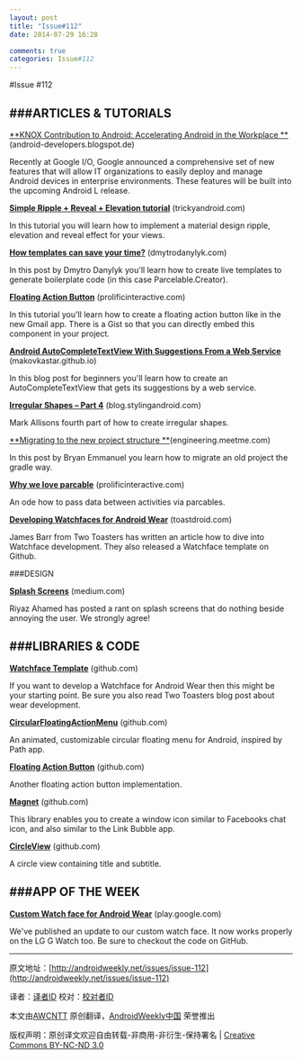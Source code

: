 ```yaml
---
layout: post
title: "Issue#112"
date: 2014-07-29 16:28

comments: true
categories: Issue#112
---
```


#Issue #112

###ARTICLES & TUTORIALS
---
 
[**KNOX Contribution to Android: Accelerating Android in the Workplace **](http://android-developers.blogspot.de/2014/07/knox-contribution-to-android.html)(android-developers.blogspot.de)

Recently at Google I/O, Google announced a comprehensive set of new features that will allow IT organizations to easily deploy and manage Android devices in enterprise environments. These features will be built into the upcoming Android L release.
 
[**Simple Ripple + Reveal + Elevation tutorial**](http://trickyandroid.com/simple-ripple-reveal-elevation-tutorial/) (trickyandroid.com)

In this tutorial you will learn how to implement a material design ripple, elevation and reveal effect for your views.
 
[**How templates can save your time?**](http://dmytrodanylyk.com/pages/blog/templates.html) (dmytrodanylyk.com)

In this post by Dmytro Danylyk you'll learn how to create live templates to generate boilerplate code (in this case Parcelable.Creator).
 
[**Floating Action Button**](http://prolificinteractive.com/blog/2014/07/24/android-floating-action-button-aka-fab/) (prolificinteractive.com)

In this tutorial you'll learn how to create a floating action button like in the new Gmail app. There is a Gist so that you can directly embed this component in your project.
 
[**Android AutoCompleteTextView With Suggestions From a Web Service**](http://makovkastar.github.io/blog/2014/04/12/android-autocompletetextview-with-suggestions-from-a-web-service/) (makovkastar.github.io)

In this blog post for beginners you'll learn how to create an AutoCompleteTextView that gets its suggestions by a web service.
 
[**Irregular Shapes – Part 4**](http://blog.stylingandroid.com/archives/2692) (blog.stylingandroid.com)

Mark Allisons fourth part of how to create irregular shapes.
 
[**Migrating to the new project structure **](http://engineering.meetme.com/2014/07/android-and-gradle-migrating-to-the-new-project-structure/)(engineering.meetme.com)

In this post by Bryan Emmanuel you learn how to migrate an old project the gradle way.
 
[**Why we love parcable**](http://prolificinteractive.com/blog/2014/07/18/why-we-love-parcelable/) (prolificinteractive.com)

An ode how to pass data between activities via parcables.
 

[**Developing Watchfaces for Android Wear**](http://toastdroid.com/2014/07/18/developing-watchfaces-for-android-wear/) (toastdroid.com)

James Barr from Two Toasters has written an article how to dive into Watchface development. They also released a Watchface template on Github.
 
###DESIGN
 
[**Splash Screens**](https://medium.com/@DevAhamed/splash-screens-4afa874ed70) (medium.com)

Riyaz Ahamed has posted a rant on splash screens that do nothing beside annoying the user. We strongly agree!

 
###LIBRARIES & CODE
---

[**Watchface Template**](https://github.com/twotoasters/watchface-template) (github.com)

If you want to develop a Watchface for Android Wear then this might be your starting point. Be sure you also read Two Toasters blog post about wear development.
 
[**CircularFloatingActionMenu**](http://github.com/oguzbilgener/CircularFloatingActionMenu) (github.com)

An animated, customizable circular floating menu for Android, inspired by Path app.
 
[**Floating Action Button**](https://github.com/makovkastar/FloatingActionButton) (github.com)

Another floating action button implementation.
 
[**Magnet**](https://github.com/premnirmal/Magnet) (github.com)

This library enables you to create a window icon similar to Facebooks chat icon, and also similar to the Link Bubble app.
 
[**CircleView**](https://github.com/pavlospt/CircleView) (github.com)

A circle view containing title and subtitle.
 
###APP OF THE WEEK
---
 
[**Custom Watch face for Android Wear**](https://play.google.com/store/apps/details?id=com.ninelements.nineelementsonewatch) (play.google.com)

We've published an update to our custom watch face. It now works properly on the LG G Watch too. Be sure to checkout the code on GitHub.

---


原文地址：[http://androidweekly.net/issues/issue-112](http://androidweekly.net/issues/issue-112)

译者：[译者ID](https://github.com/译者ID) 校对：[校对者ID](https://github.com/校对者ID)

本文由[AWCNTT](https://github.com/AWCNTT) 原创翻译，[AndroidWeekly中国](http://www.androidweekly.cn/) 荣誉推出

版权声明：原创译文欢迎自由转载-非商用-非衍生-保持署名 | [Creative Commons BY-NC-ND 3.0](http://creativecommons.org/licenses/by-nc-nd/3.0/deed.zh)